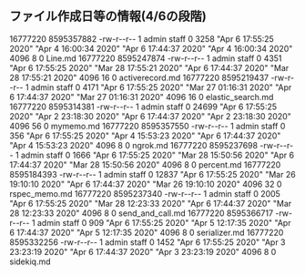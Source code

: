 ## ファイル作成日等の情報(4/6の段階)
16777220 8595357882 -rw-r--r-- 1 admin staff 0 3258 "Apr  6 17:55:25 2020" "Apr  4 16:00:34 2020" "Apr  6 17:44:37 2020" "Apr  4 16:00:34 2020" 4096 8 0 Line.md
16777220 8595247874 -rw-r--r-- 1 admin staff 0 4351 "Apr  6 17:55:25 2020" "Mar 28 17:55:21 2020" "Apr  6 17:44:37 2020" "Mar 28 17:55:21 2020" 4096 16 0 activerecord.md
16777220 8595219437 -rw-r--r-- 1 admin staff 0 4171 "Apr  6 17:55:25 2020" "Mar 27 01:16:31 2020" "Apr  6 17:44:37 2020" "Mar 27 01:16:31 2020" 4096 16 0 elastic_search.md
16777220 8595314381 -rw-r--r-- 1 admin staff 0 24699 "Apr  6 17:55:25 2020" "Apr  2 23:18:30 2020" "Apr  6 17:44:37 2020" "Apr  2 23:18:30 2020" 4096 56 0 mymemo.md
16777220 8595357550 -rw-r--r-- 1 admin staff 0 356 "Apr  6 17:55:25 2020" "Apr  4 15:53:23 2020" "Apr  6 17:44:37 2020" "Apr  4 15:53:23 2020" 4096 8 0 ngrok.md
16777220 8595237698 -rw-r--r-- 1 admin staff 0 1666 "Apr  6 17:55:25 2020" "Mar 28 15:50:56 2020" "Apr  6 17:44:37 2020" "Mar 28 15:50:56 2020" 4096 8 0 percent.md
16777220 8595184393 -rw-r--r-- 1 admin staff 0 12837 "Apr  6 17:55:25 2020" "Mar 26 19:10:10 2020" "Apr  6 17:44:37 2020" "Mar 26 19:10:10 2020" 4096 32 0 rspec_memo.md
16777220 8595237340 -rw-r--r-- 1 admin staff 0 2005 "Apr  6 17:55:25 2020" "Mar 28 12:23:33 2020" "Apr  6 17:44:37 2020" "Mar 28 12:23:33 2020" 4096 8 0 send_and_call.md
16777220 8595366717 -rw-r--r-- 1 admin staff 0 909 "Apr  6 17:55:25 2020" "Apr  5 12:17:35 2020" "Apr  6 17:44:37 2020" "Apr  5 12:17:35 2020" 4096 8 0 serializer.md
16777220 8595332256 -rw-r--r-- 1 admin staff 0 1452 "Apr  6 17:55:25 2020" "Apr  3 23:23:19 2020" "Apr  6 17:44:37 2020" "Apr  3 23:23:19 2020" 4096 8 0 sidekiq.md
